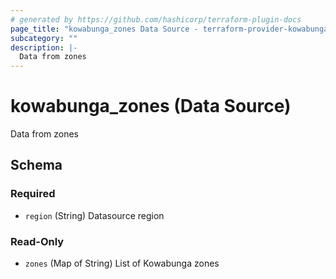 ```yaml
---
# generated by https://github.com/hashicorp/terraform-plugin-docs
page_title: "kowabunga_zones Data Source - terraform-provider-kowabunga"
subcategory: ""
description: |-
  Data from zones
---
```


# kowabunga_zones (Data Source)

Data from zones



<!-- schema generated by tfplugindocs -->
## Schema

### Required

- `region` (String) Datasource region

### Read-Only

- `zones` (Map of String) List of Kowabunga zones
